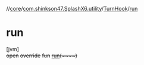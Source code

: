 //[core](../../../index.md)/[com.shinkson47.SplashX6.utility](../index.md)/[TurnHook](index.md)/[run](run.md)

# run

[jvm]\
~~open~~ ~~override~~ ~~fun~~ [~~run~~](run.md)~~(~~~~)~~
